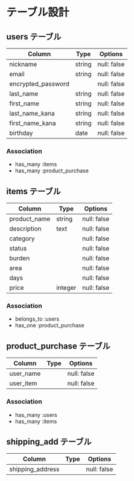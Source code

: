 # テーブル設計

## users テーブル

| Column             | Type   | Options     |
| ------------------ | ------ | ----------- |
| nickname           | string | null: false |
| email              | string | null: false |
| encrypted_password |        | null: false |
| last_name          | string | null: false |
| first_name         | string | null: false |
| last_name_kana     | string | null: false |
| first_name_kana    | string | null: false |
| birthday           | date   | null: false |

### Association

- has_many :items
- has_many :product_purchase

## items テーブル

| Column          | Type          | Options     |
| --------------- | ------------- | ----------- |
| product_name    | string        | null: false |
| description     | text          | null: false |
| category        |               | null: false |
| status          |               | null: false |
| burden          |               | null: false |
| area            |               | null: false |
| days            |               | null: false |
| price           | integer       | null: false |

### Association

- belongs_to :users
- has_one    :product_purchase

## product_purchase テーブル

| Column           | Type          | Options     |
| ---------------- | ------------- | ----------- |
| user_name        |               | null: false |
| user_item        |               | null: false |

### Association

- has_many :users
- has_many :items

## shipping_add テーブル

| Column           | Type          | Options     |
| ---------------- | ------------- | ----------- |
| shipping_address |               | null: false |
